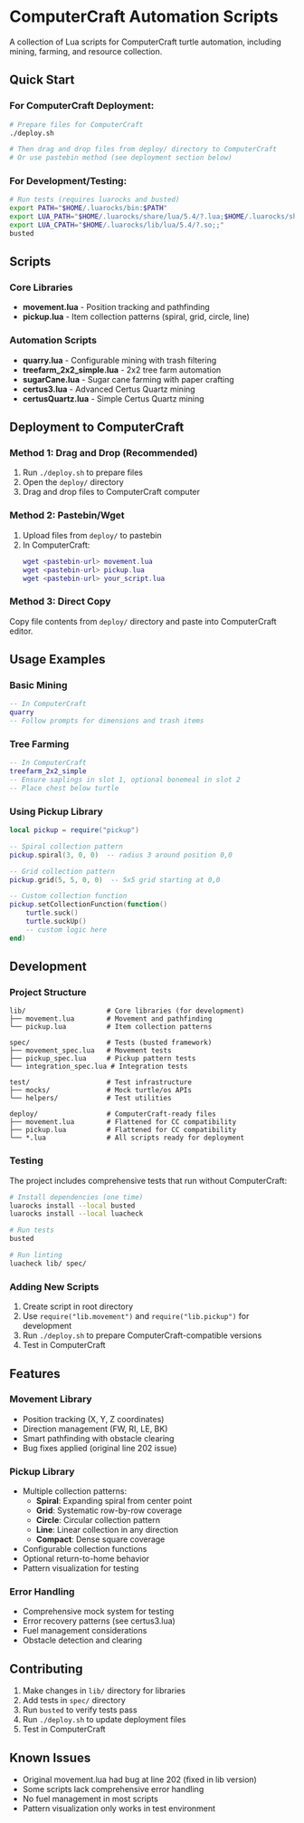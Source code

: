 # ComputerCraft Automation Scripts

A collection of Lua scripts for ComputerCraft turtle automation, including mining, farming, and resource collection.

## Quick Start

### For ComputerCraft Deployment:
```bash
# Prepare files for ComputerCraft
./deploy.sh

# Then drag and drop files from deploy/ directory to ComputerCraft
# Or use pastebin method (see deployment section below)
```

### For Development/Testing:
```bash
# Run tests (requires luarocks and busted)
export PATH="$HOME/.luarocks/bin:$PATH"
export LUA_PATH="$HOME/.luarocks/share/lua/5.4/?.lua;$HOME/.luarocks/share/lua/5.4/?/init.lua;;"
export LUA_CPATH="$HOME/.luarocks/lib/lua/5.4/?.so;;"
busted
```

## Scripts

### Core Libraries
- **movement.lua** - Position tracking and pathfinding
- **pickup.lua** - Item collection patterns (spiral, grid, circle, line)

### Automation Scripts
- **quarry.lua** - Configurable mining with trash filtering
- **treefarm_2x2_simple.lua** - 2x2 tree farm automation
- **sugarCane.lua** - Sugar cane farming with paper crafting
- **certus3.lua** - Advanced Certus Quartz mining
- **certusQuartz.lua** - Simple Certus Quartz mining

## Deployment to ComputerCraft

### Method 1: Drag and Drop (Recommended)
1. Run `./deploy.sh` to prepare files
2. Open the `deploy/` directory
3. Drag and drop files to ComputerCraft computer

### Method 2: Pastebin/Wget
1. Upload files from `deploy/` to pastebin
2. In ComputerCraft:
   ```lua
   wget <pastebin-url> movement.lua
   wget <pastebin-url> pickup.lua
   wget <pastebin-url> your_script.lua
   ```

### Method 3: Direct Copy
Copy file contents from `deploy/` directory and paste into ComputerCraft editor.

## Usage Examples

### Basic Mining
```lua
-- In ComputerCraft
quarry
-- Follow prompts for dimensions and trash items
```

### Tree Farming
```lua
-- In ComputerCraft  
treefarm_2x2_simple
-- Ensure saplings in slot 1, optional bonemeal in slot 2
-- Place chest below turtle
```

### Using Pickup Library
```lua
local pickup = require("pickup")

-- Spiral collection pattern
pickup.spiral(3, 0, 0)  -- radius 3 around position 0,0

-- Grid collection pattern  
pickup.grid(5, 5, 0, 0)  -- 5x5 grid starting at 0,0

-- Custom collection function
pickup.setCollectionFunction(function()
    turtle.suck()
    turtle.suckUp()
    -- custom logic here
end)
```

## Development

### Project Structure
```
lib/                    # Core libraries (for development)
├── movement.lua        # Movement and pathfinding
└── pickup.lua          # Item collection patterns

spec/                   # Tests (busted framework)
├── movement_spec.lua   # Movement tests
├── pickup_spec.lua     # Pickup pattern tests
└── integration_spec.lua # Integration tests

test/                   # Test infrastructure
├── mocks/              # Mock turtle/os APIs
└── helpers/            # Test utilities

deploy/                 # ComputerCraft-ready files
├── movement.lua        # Flattened for CC compatibility
├── pickup.lua          # Flattened for CC compatibility
└── *.lua               # All scripts ready for deployment
```

### Testing
The project includes comprehensive tests that run without ComputerCraft:

```bash
# Install dependencies (one time)
luarocks install --local busted
luarocks install --local luacheck

# Run tests
busted

# Run linting
luacheck lib/ spec/
```

### Adding New Scripts
1. Create script in root directory
2. Use `require("lib.movement")` and `require("lib.pickup")` for development
3. Run `./deploy.sh` to prepare ComputerCraft-compatible versions
4. Test in ComputerCraft

## Features

### Movement Library
- Position tracking (X, Y, Z coordinates)
- Direction management (FW, RI, LE, BK)
- Smart pathfinding with obstacle clearing
- Bug fixes applied (original line 202 issue)

### Pickup Library  
- Multiple collection patterns:
  - **Spiral**: Expanding spiral from center point
  - **Grid**: Systematic row-by-row coverage
  - **Circle**: Circular collection pattern
  - **Line**: Linear collection in any direction
  - **Compact**: Dense square coverage
- Configurable collection functions
- Optional return-to-home behavior
- Pattern visualization for testing

### Error Handling
- Comprehensive mock system for testing
- Error recovery patterns (see certus3.lua)
- Fuel management considerations
- Obstacle detection and clearing

## Contributing

1. Make changes in `lib/` directory for libraries
2. Add tests in `spec/` directory
3. Run `busted` to verify tests pass
4. Run `./deploy.sh` to update deployment files
5. Test in ComputerCraft

## Known Issues

- Original movement.lua had bug at line 202 (fixed in lib version)
- Some scripts lack comprehensive error handling
- No fuel management in most scripts
- Pattern visualization only works in test environment